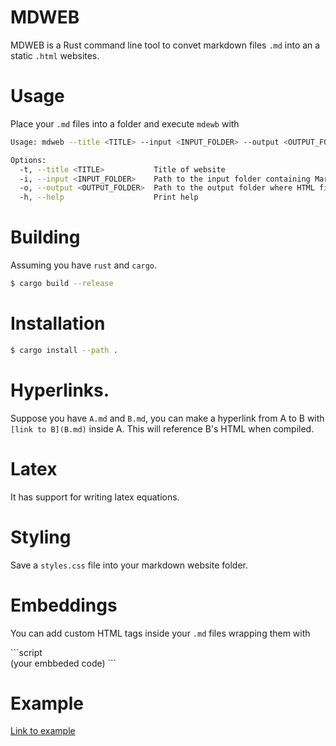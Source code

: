 # MDWEB

MDWEB is a Rust command line tool to convet markdown files `.md` into an a static `.html` websites.

# Usage

Place your `.md` files into a folder and execute `mdewb` with

```bash
Usage: mdweb --title <TITLE> --input <INPUT_FOLDER> --output <OUTPUT_FOLDER>

Options:
  -t, --title <TITLE>           Title of website
  -i, --input <INPUT_FOLDER>    Path to the input folder containing Markdown files
  -o, --output <OUTPUT_FOLDER>  Path to the output folder where HTML files will be saved
  -h, --help                    Print help
```

# Building
Assuming you have `rust` and `cargo`.
```bash
$ cargo build --release    
```

# Installation
```bash
$ cargo install --path .
```

# Hyperlinks.
Suppose you have `A.md` and `B.md`, you can make a hyperlink from A to B with `[link to B](B.md)` inside A. This will reference B's HTML when compiled.

# Latex
It has support for writing latex equations.

# Styling
Save a `styles.css` file into your markdown website folder.

# Embeddings
You can add custom HTML tags inside your `.md` files wrapping them with 

\`\`\`script  
(your embbeded code) 
\`\`\`

# Example
[Link to example](https://domandlj.github.io/mdweb/)